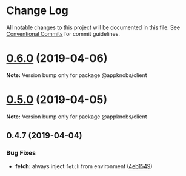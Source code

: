 # Change Log

All notable changes to this project will be documented in this file.
See [Conventional Commits](https://conventionalcommits.org) for commit guidelines.

# [0.6.0](https://github.com/appknobs/appknobs/compare/v0.5.0...v0.6.0) (2019-04-06)

**Note:** Version bump only for package @appknobs/client





# [0.5.0](https://github.com/appknobs/appknobs/compare/v0.4.7...v0.5.0) (2019-04-05)

**Note:** Version bump only for package @appknobs/client





## 0.4.7 (2019-04-04)


### Bug Fixes

* **fetch:** always inject `fetch` from environment ([4eb1549](https://github.com/appknobs/appknobs/commit/4eb1549))
